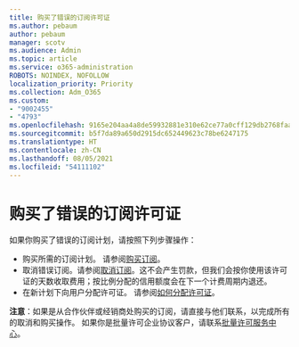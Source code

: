 ```yaml
---
title: 购买了错误的订阅许可证
ms.author: pebaum
author: pebaum
manager: scotv
ms.audience: Admin
ms.topic: article
ms.service: o365-administration
ROBOTS: NOINDEX, NOFOLLOW
localization_priority: Priority
ms.collection: Adm_O365
ms.custom:
- "9002455"
- "4793"
ms.openlocfilehash: 9165e204aa4a8de59932881e310e62ce77a0cff129db2768faa464d4b2391159
ms.sourcegitcommit: b5f7da89a650d2915dc652449623c78be6247175
ms.translationtype: HT
ms.contentlocale: zh-CN
ms.lasthandoff: 08/05/2021
ms.locfileid: "54111102"
---
```

# <a name="purchased-wrong-subscription-license"></a>购买了错误的订阅许可证

如果你购买了错误的订阅计划，请按照下列步骤操作：

- 购买所需的订阅计划。 请参阅[购买订阅](https://docs.microsoft.com/alchemyinsights/buy-a-subscription-to-office-365-for-business)。
- 取消错误订阅。请参阅[取消订阅](https://docs.microsoft.com/alchemyinsights/canceling-your-office-365-subscription)。这不会产生罚款，但我们会按你使用该许可证的天数收取费用；按比例分配的信用额度会在下一个计费周期内退还。
- 在新计划下向用户分配许可证。 请参阅[如何分配许可证](https://docs.microsoft.com/alchemyinsights/how-to-assign-a-license-to-a-user)。

**注意**：如果是从合作伙伴或经销商处购买的订阅，请直接与他们联系，以完成所有的取消和购买操作。 如果你是批量许可企业协议客户，请联系[批量许可服务中心](https://support.microsoft.com/help/4471406/how-to-contact-the-microsoft-volume-licensing-service-center)。
